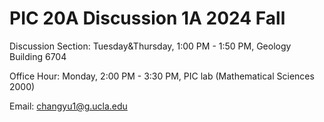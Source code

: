 # PIC 20A Discussion 1A 2024 Fall

Discussion Section: Tuesday&Thursday, 1:00 PM - 1:50 PM, Geology Building 6704

Office Hour: Monday, 2:00 PM - 3:30 PM, PIC lab (Mathematical Sciences 2000)

Email: changyu1@g.ucla.edu
